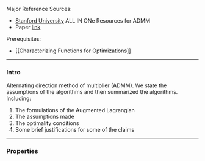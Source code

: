 Major Reference Sources: 
* [Stanford University](https://stanford.edu/~boyd/admm.html) ALL IN ONe Resources for ADMM 
* Paper [link](https://stanford.edu/~boyd/papers/pdf/admm_distr_stats.pdf)

Prerequisites: 
* [[Characterizing Functions for Optimizations]]

---
### **Intro**
Alternating direction method of multiplier (ADMM). We state the assumptions of the algorithms and then summarized the algorithms. Including: 

1. The formulations of the Augmented Lagrangian
2. The assumptions made 
3. The optimality conditions 
4. Some brief justifications for some of the claims



---
### **Properties**





